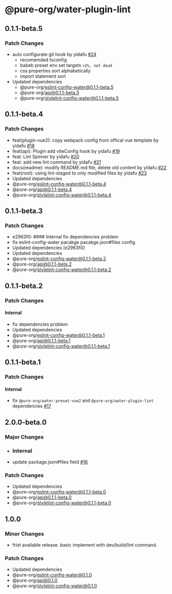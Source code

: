 # @pure-org/water-plugin-lint

## 0.1.1-beta.5

### Patch Changes

- auto configurate git hook by yidafu [#24](https://github.com/yidafu/pure-water/issues/24)
  - recomemded tsconfig
  - babeb preset env set targets `>2%, not dead`
  - css properties sort alphabetically
  - import statement sort
- Updated dependencies
  - @pure-org/eslint-config-water@0.1.1-beta.5
  - @pure-org/api@0.1.1-beta.5
  - @pure-org/stylelint-config-water@0.1.1-beta.5

## 0.1.1-beta.4

### Patch Changes

- feat(plugin-vue2): copy webpack config from offical vue template by yidafu [#18](https://github.com/yidafu/pure-water/pull/18)
- feat(api): Plugin add viteConfig hook by yidafu [#19](https://github.com/yidafu/pure-water/pull/19)
- feat: Lint Spinner by yidafu [#20](https://github.com/yidafu/pure-water/pull/20)
- feat: add new lint command by yidafu [#21](https://github.com/yidafu/pure-water/pull/21)
- docs(readme): modify README.md file, delete old content by yidafu [#22](https://github.com/yidafu/pure-water/pull/22)
- feat(root): using lint-staged to only modified files by yidafu [#23](https://github.com/yidafu/pure-water/pull/23)
- Updated dependencies
- @pure-org/eslint-config-water@0.1.1-beta.4
- @pure-org/api@0.1.1-beta.4
- @pure-org/stylelint-config-water@0.1.1-beta.4

## 0.1.1-beta.3

### Patch Changes

- e2963f0: #### Internal fix dependencies problem
- fix eslint-config-water pacakge pacakge.json#files config
- Updated dependencies [e2963f0]
- Updated dependencies
- @pure-org/eslint-config-water@0.1.1-beta.2
- @pure-org/api@0.1.1-beta.2
- @pure-org/stylelint-config-water@0.1.1-beta.2

## 0.1.1-beta.2

### Patch Changes

#### Internal

- fix dependencies problem
- Updated dependencies
- @pure-org/eslint-config-water@0.1.1-beta.1
- @pure-org/api@0.1.1-beta.1
- @pure-org/stylelint-config-water@0.1.1-beta.1

## 0.1.1-beta.1

### Patch Changes

#### Internal

- fix `@pure-org/water-preset-vue2` and `@pure-org/water-plugin-lint` dependencies [#17](https://github.com/yidafu/pure-water/pull/17)

## 2.0.0-beta.0

### Major Changes

- ### Internal

- update package.json#files field [#16](https://github.com/yidafu/pure-water/pull/16)

### Patch Changes

- Updated dependencies
- @pure-org/eslint-config-water@0.1.1-beta.0
- @pure-org/api@0.1.1-beta.0
- @pure-org/stylelint-config-water@0.1.1-beta.0

## 1.0.0

### Minor Changes

- frist available release. basic implement with dev/build/lint command.

### Patch Changes

- Updated dependencies
- @pure-org/eslint-config-water@0.1.0
- @pure-org/api@0.1.0
- @pure-org/stylelint-config-water@0.1.0
